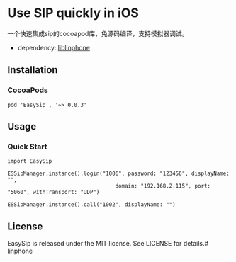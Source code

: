 # Use SIP quickly in iOS
一个快速集成sip的cocoapod库，免源码编译，支持模拟器调试。

- dependency:
[liblinphone](https://gitlab.linphone.org/BC/public/Specs)

## Installation

### CocoaPods

	pod 'EasySip', '~> 0.0.3'
		
## Usage

### Quick Start

	import EasySip
	
	ESSipManager.instance().login("1006", password: "123456", displayName: "",
                                      domain: "192.168.2.115", port: "5060", withTransport: "UDP")
                           
	ESSipManager.instance().call("1002", displayName: "")


## License
EasySip is released under the MIT license. See LICENSE for details.# linphone
